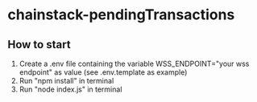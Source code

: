 # chainstack-pendingTransactions
## How to start
1. Create a .env file containing the variable WSS_ENDPOINT="your wss endpoint" as value (see .env.template as example)
2. Run "npm install" in terminal
3. Run "node index.js" in terminal
